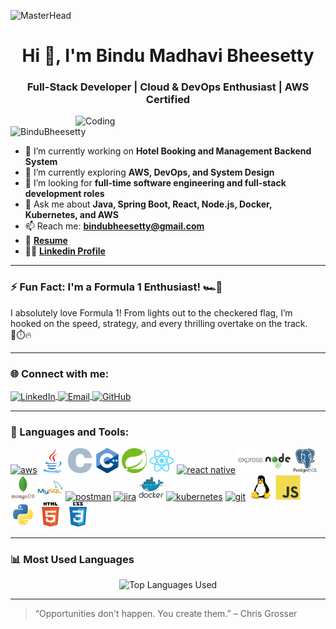 <!-- Header Banner -->
![MasterHead](http://propulsive.in/assets/img/service-icon/web.gif)

<h1 align="center">Hi 👋, I'm Bindu Madhavi Bheesetty</h1>
<h3 align="center">Full-Stack Developer | Cloud & DevOps Enthusiast | AWS Certified </h3>

<!-- Coding GIF -->
<img align="right" alt="Coding" width="400" src="https://media1.giphy.com/media/v1.Y2lkPTc5MGI3NjExOHF5cXp0MDdnNmg4bHR4d3NuaXZmZnVkNGozbndhODM1c2Z2N2NvMCZlcD12MV9pbnRlcm5hbF9naWZfYnlfaWQmY3Q9Zw/RbDKaczqWovIugyJmW/giphy.gif">

<p align="left">
  <img src="https://komarev.com/ghpvc/?username=BinduBheesetty&label=Profile%20views&color=0e75b6&style=flat" alt="BinduBheesetty" />
</p>

- 🔭 I’m currently working on **Hotel Booking and Management Backend System**  
- 🌱 I’m currently exploring **AWS, DevOps, and System Design**  
- 🤝 I’m looking for **full-time software engineering and full-stack development roles**  
- 💬 Ask me about **Java, Spring Boot, React, Node.js, Docker, Kubernetes, and AWS**  
- 📫 Reach me: **bindubheesetty@gmail.com**  
- 📄 [**Resume**](https://drive.google.com/file/d/1Lx3zhHBd_pIpmDtAJRQemWKeEuYS4-GK/view)  
- 👩‍💻 [**Linkedin Profile**](https://www.linkedin.com/in/bindu-madhavi-bheesetty/)  

---

### ⚡ Fun Fact: I'm a Formula 1 Enthusiast! 🏎️🏁  
I absolutely love Formula 1! From lights out to the checkered flag, I’m hooked on the speed, strategy, and every thrilling overtake on the track.  
🚥⏱️🔥

---

### 🌐 Connect with me:
<p align="left">
  <a href="https://linkedin.com/in/BinduMadhaviBheesetty" target="_blank">
    <img align="center" src="https://raw.githubusercontent.com/rahuldkjain/github-profile-readme-generator/master/src/images/icons/Social/linked-in-alt.svg" alt="LinkedIn" height="30" width="40" />
  </a>
  <a href="mailto:bibhee@iu.edu" target="_blank">
    <img align="center" src="https://img.icons8.com/fluency/48/gmail-new.png" alt="Email" height="30" width="40" />
  </a>
  <a href="https://github.com/BinduBheesetty" target="_blank">
    <img align="center" src="https://img.icons8.com/material-outlined/48/github.png" alt="GitHub" height="30" width="40" />
  </a>
</p>

---

### 🧰 Languages and Tools:
<p align="left">
  <a href="https://aws.amazon.com" target="_blank"><img src="https://www.vectorlogo.zone/logos/amazon_aws/amazon_aws-icon.svg" width="40" height="40" alt="aws"/></a>
  <a href="https://www.java.com" target="_blank"><img src="https://raw.githubusercontent.com/devicons/devicon/master/icons/java/java-original.svg" width="40" height="40" alt="java"/></a>
  <a href="https://www.cprogramming.com/" target="_blank"><img src="https://raw.githubusercontent.com/devicons/devicon/master/icons/c/c-original.svg" width="40" height="40" alt="c"/></a>
  <a href="https://cplusplus.com/" target="_blank"><img src="https://raw.githubusercontent.com/devicons/devicon/master/icons/cplusplus/cplusplus-original.svg" width="40" height="40" alt="c++"/></a>
  <a href="https://spring.io/projects/spring-boot" target="_blank"><img src="https://raw.githubusercontent.com/devicons/devicon/master/icons/spring/spring-original.svg" width="40" height="40" alt="spring"/></a>
  <a href="https://reactjs.org/" target="_blank"><img src="https://raw.githubusercontent.com/devicons/devicon/master/icons/react/react-original.svg" width="40" height="40" alt="react"/></a>
  <a href="https://reactnative.dev/" target="_blank"><img src="https://reactnative.dev/img/header_logo.svg" width="40" height="40" alt="react native"/></a>
  <a href="https://expressjs.com/" target="_blank"><img src="https://raw.githubusercontent.com/devicons/devicon/master/icons/express/express-original-wordmark.svg" width="40" height="40" alt="express.js"/></a>
  <a href="https://nodejs.org" target="_blank"><img src="https://raw.githubusercontent.com/devicons/devicon/master/icons/nodejs/nodejs-original-wordmark.svg" width="40" height="40" alt="nodejs"/></a>
  <a href="https://www.postgresql.org/" target="_blank"><img src="https://raw.githubusercontent.com/devicons/devicon/master/icons/postgresql/postgresql-original-wordmark.svg" width="40" height="40" alt="postgresql"/></a>
  <a href="https://www.mongodb.com/" target="_blank"><img src="https://raw.githubusercontent.com/devicons/devicon/master/icons/mongodb/mongodb-original-wordmark.svg" width="40" height="40" alt="mongodb"/></a>
  <a href="https://www.mysql.com/" target="_blank"><img src="https://raw.githubusercontent.com/devicons/devicon/master/icons/mysql/mysql-original-wordmark.svg" width="40" height="40" alt="mysql"/></a>
  <a href="https://www.postman.com/" target="_blank"><img src="https://www.vectorlogo.zone/logos/getpostman/getpostman-icon.svg" width="40" height="40" alt="postman"/></a>
  <a href="https://www.atlassian.com/software/jira" target="_blank"><img src="https://cdn.worldvectorlogo.com/logos/jira-1.svg" width="40" height="40" alt="jira"/></a>
  <a href="https://www.docker.com/" target="_blank"><img src="https://raw.githubusercontent.com/devicons/devicon/master/icons/docker/docker-original-wordmark.svg" width="40" height="40" alt="docker"/></a>
  <a href="https://kubernetes.io/" target="_blank"><img src="https://www.vectorlogo.zone/logos/kubernetes/kubernetes-icon.svg" width="40" height="40" alt="kubernetes"/></a>
  <a href="https://git-scm.com/" target="_blank"><img src="https://www.vectorlogo.zone/logos/git-scm/git-scm-icon.svg" width="40" height="40" alt="git"/></a>
  <a href="https://www.linux.org/" target="_blank"><img src="https://raw.githubusercontent.com/devicons/devicon/master/icons/linux/linux-original.svg" width="40" height="40" alt="linux"/></a>
  <a href="https://developer.mozilla.org/en-US/docs/Web/JavaScript" target="_blank"><img src="https://raw.githubusercontent.com/devicons/devicon/master/icons/javascript/javascript-original.svg" width="40" height="40" alt="javascript"/></a>
  <a href="https://www.python.org" target="_blank"><img src="https://raw.githubusercontent.com/devicons/devicon/master/icons/python/python-original.svg" width="40" height="40" alt="python"/></a>
  <a href="https://www.w3.org/html/" target="_blank"><img src="https://raw.githubusercontent.com/devicons/devicon/master/icons/html5/html5-original-wordmark.svg" width="40" height="40" alt="html5"/></a>
  <a href="https://www.w3schools.com/css/" target="_blank"><img src="https://raw.githubusercontent.com/devicons/devicon/master/icons/css3/css3-original-wordmark.svg" width="40" height="40" alt="css3"/></a>
</p>

---

### 📊 Most Used Languages
<p align="center">
  <img src="https://github-readme-stats.vercel.app/api/top-langs/?username=BinduBheesetty&layout=compact&theme=default" alt="Top Languages Used" />
</p>

---

> “Opportunities don't happen. You create them.” – Chris Grosser
